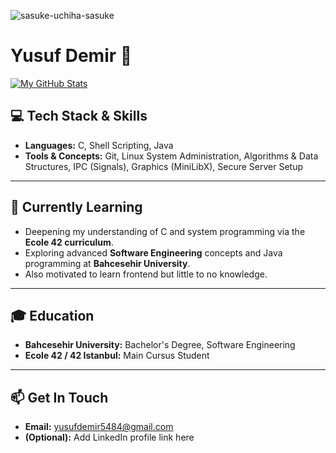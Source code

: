 
![sasuke-uchiha-sasuke](https://github.com/user-attachments/assets/c778a9a1-c769-43dc-a73c-344eddacf655)

      
# Yusuf Demir 👋

[![My GitHub Stats](https://github-readme-stats.vercel.app/api?username=yudemir1&show_icons=true&theme=radical)](https://github.com/yudemir1)

## 💻 Tech Stack & Skills

*   **Languages:** C, Shell Scripting, Java
*   **Tools & Concepts:** Git, Linux System Administration, Algorithms & Data Structures, IPC (Signals), Graphics (MiniLibX), Secure Server Setup

---

## 🌱 Currently Learning

*   Deepening my understanding of C and system programming via the **Ecole 42 curriculum**.
*   Exploring advanced **Software Engineering** concepts and Java programming at **Bahcesehir University**.
*   Also motivated to learn frontend but little to no knowledge.

---

## 🎓 Education

*   **Bahcesehir University:** Bachelor's Degree, Software Engineering 
*   **Ecole 42 / 42 Istanbul:** Main Cursus Student

---

## 📫 Get In Touch

*   **Email:** yusufdemir5484@gmail.com
*   **(Optional):** Add LinkedIn profile link here
